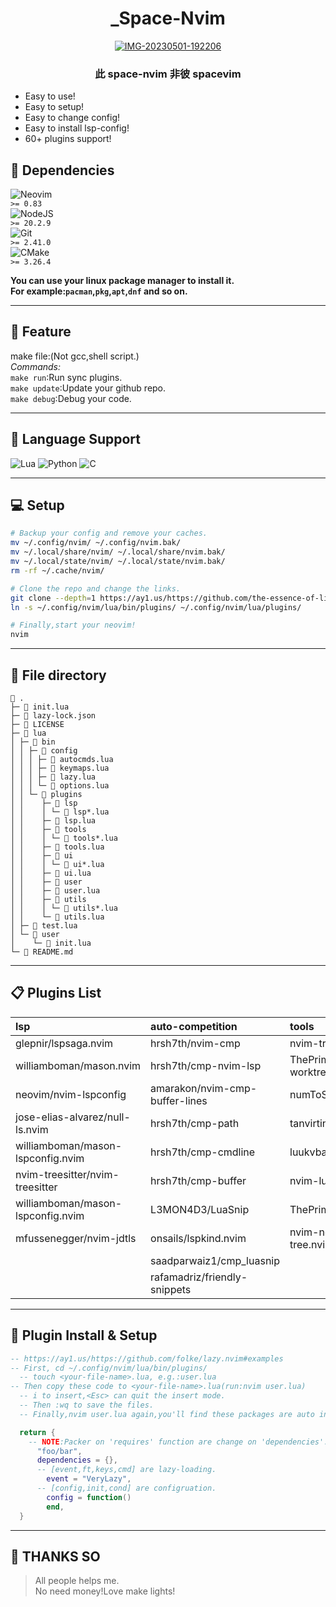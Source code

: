 <div align="center">

# \_Space-Nvim

<a href='https://postimg.cc/QKgRcR6R' target='_blank'><img src='https://i.postimg.cc/QKgRcR6R/IMG-20230501-192206.jpg' border='0' alt='IMG-20230501-192206'/></a>

### 此 space-nvim 非彼 spacevim

</div>

- Easy to use!
- Easy to setup!
- Easy to change config!
- Easy to install lsp-config!
- 60+ plugins support!

## 📡 Dependencies

![Neovim](https://img.shields.io/badge/NeoVim-%2357A143.svg?&style=for-the-badge&logo=neovim&logoColor=white)  
`>= 0.83`  
![NodeJS](https://img.shields.io/badge/node.js-6DA55F?style=for-the-badge&logo=node.js&logoColor=white)  
`>= 20.2.9`  
![Git](https://img.shields.io/badge/git-%23F05033.svg?style=for-the-badge&logo=git&logoColor=white)  
`>= 2.41.0`  
![CMake](https://img.shields.io/badge/CMake-%23008FBA.svg?style=for-the-badge&logo=cmake&logoColor=white)  
`>= 3.26.4`

**You can use your linux package manager to install it.**  
**For example:`pacman`,`pkg`,`apt`,`dnf` and so on.**

---

## 🎉 Feature

make file:(Not gcc,shell script.)  
_Commands:_  
`make run`:Run sync plugins.  
`make update`:Update your github repo.  
`make debug`:Debug your code.

---

## 📖 Language Support

![Lua](https://img.shields.io/badge/lua-%232C2D72.svg?style=for-the-badge&logo=lua&logoColor=white)
![Python](https://img.shields.io/badge/python-3670A0?style=for-the-badge&logo=python&logoColor=ffdd54)
![C](https://img.shields.io/badge/c-%2300599C.svg?style=for-the-badge&logo=c&logoColor=white)

---

## 💻 Setup

```sh
# Backup your config and remove your caches.
mv ~/.config/nvim/ ~/.config/nvim.bak/
mv ~/.local/share/nvim/ ~/.local/share/nvim.bak/
mv ~/.local/state/nvim/ ~/.local/state/nvim.bak/
rm -rf ~/.cache/nvim/

# Clone the repo and change the links.
git clone --depth=1 https://ay1.us/https://github.com/the-essence-of-life/space-nvim/ ~/.config/nvim/
ln -s ~/.config/nvim/lua/bin/plugins/ ~/.config/nvim/lua/plugins/

# Finally,start your neovim!
nvim
```

---

## 📁 File directory

```
 .
├─  init.lua
├─  lazy-lock.json
├─  LICENSE
├─  lua
│ ├─  bin
│ │ ├─  config
│ │ │ ├─  autocmds.lua
│ │ │ ├─  keymaps.lua
│ │ │ ├─  lazy.lua
│ │ │ └─  options.lua
│ │ └─  plugins
│ │    ├─  lsp
│ │    │ └─  lsp*.lua
│ │    ├─  lsp.lua
│ │    ├─  tools
│ │    │ └─  tools*.lua
│ │    ├─  tools.lua
│ │    ├─  ui
│ │    │ └─  ui*.lua
│ │    ├─  ui.lua
│ │    ├─  user
│ │    ├─  user.lua
│ │    ├─  utils
│ │    │ └─  utils*.lua
│ │    └─  utils.lua
│ ├─  test.lua
│ └─  user
│    └─  init.lua
└─  README.md
```

---

## 📋 Plugins List

| lsp                               | auto-competition               | tools                          | ui                                  | utils                           |
| :-------------------------------- | :----------------------------- | :----------------------------- | :---------------------------------- | :------------------------------ |
| glepnir/lspsaga.nvim              | hrsh7th/nvim-cmp               | nvim-tree/nvim-tree.lua        | catppuccin/nvim                     | MunifTanjim/nui.nvim            |
| williamboman/mason.nvim           | hrsh7th/cmp-nvim-lsp           | ThePrimeagen/git-worktree.nvim | akinsho/bufferline.nvim             | nvim-treesitter/nvim-treesitter |
| neovim/nvim-lspconfig             | amarakon/nvim-cmp-buffer-lines | numToStr/Comment.nvim          | nvim-lualine/lualine.nvim           | HiPhish/nvim-ts-rainbow2        |
| jose-elias-alvarez/null-ls.nvim   | hrsh7th/cmp-path               | tanvirtin/vgit.nvim            | lukas-reineke/indent-blankline.nvim | MunifTanjim/nui.nvim            |
| williamboman/mason-lspconfig.nvim | hrsh7th/cmp-cmdline            | luukvbaal/statuscol.nvim       | goolord/alpha-nvim                  | rcarriga/nvim-notify            |
| nvim-treesitter/nvim-treesitter   | hrsh7th/cmp-buffer             | nvim-lua/plenary.nvim          | folke/noice.nvim                    | folke/persistence.nvim          |
| williamboman/mason-lspconfig.nvim | L3MON4D3/LuaSnip               | ThePrimeagen/harpoon           |                                     |
| mfussenegger/nvim-jdtls           | onsails/lspkind.nvim           | nvim-neo-tree/neo-tree.nvim    |
|                                   | saadparwaiz1/cmp_luasnip       |
|                                   | rafamadriz/friendly-snippets   |

---

## 🔧 Plugin Install & Setup

```lua
-- https://ay1.us/https://github.com/folke/lazy.nvim#examples
-- First, cd ~/.config/nvim/lua/bin/plugins/
  -- touch <your-file-name>.lua, e.g.:user.lua
-- Then copy these code to <your-file-name>.lua(run:nvim user.lua)
  -- i to insert,<Esc> can quit the insert mode.
  -- Then :wq to save the files.
  -- Finally,nvim user.lua again,you'll find these packages are auto installed.

  return {
    -- NOTE:Packer on 'requires' function are change on 'dependencies'.
      "foo/bar",
      dependencies = {},
      -- [event,ft,keys,cmd] are lazy-loading.
        event = "VeryLazy",
      -- [config,init,cond] are configruation.
        config = function()
        end,
  }
```

---

## 👋 THANKS SO

> All people helps me.  
> No need money!Love make lights!
